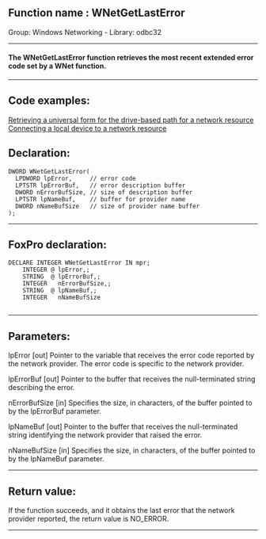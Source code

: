 
## Function name : WNetGetLastError
Group: Windows Networking - Library: odbc32    
***  


#### The WNetGetLastError function retrieves the most recent extended error code set by a WNet function. 
***  


## Code examples:
[Retrieving a universal form for the drive-based path for a network resource](../../samples/sample_317.md)  
[Connecting a local device to a network resource](../../samples/sample_318.md)  

## Declaration:
```foxpro  
DWORD WNetGetLastError(
  LPDWORD lpError,     // error code
  LPTSTR lpErrorBuf,   // error description buffer
  DWORD nErrorBufSize, // size of description buffer
  LPTSTR lpNameBuf,    // buffer for provider name
  DWORD nNameBufSize   // size of provider name buffer
);  
```  
***  


## FoxPro declaration:
```foxpro  
DECLARE INTEGER WNetGetLastError IN mpr;
	INTEGER @ lpError,;
	STRING  @ lpErrorBuf,;
	INTEGER   nErrorBufSize,;
	STRING  @ lpNameBuf,;
	INTEGER   nNameBufSize
  
```  
***  


## Parameters:
lpError 
[out] Pointer to the variable that receives the error code reported by the network provider. The error code is specific to the network provider. 

lpErrorBuf 
[out] Pointer to the buffer that receives the null-terminated string describing the error. 

nErrorBufSize 
[in] Specifies the size, in characters, of the buffer pointed to by the lpErrorBuf parameter.

lpNameBuf 
[out] Pointer to the buffer that receives the null-terminated string identifying the network provider that raised the error. 

nNameBufSize 
[in] Specifies the size, in characters, of the buffer pointed to by the lpNameBuf parameter.  
***  


## Return value:
If the function succeeds, and it obtains the last error that the network provider reported, the return value is NO_ERROR.   
***  


